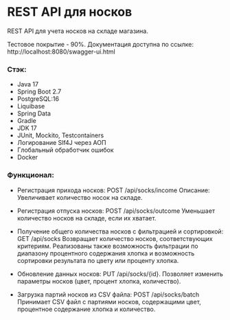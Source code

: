 # REST API для носков
REST API для учета носков на складе магазина. 

Тестовое покрытие - 90%. Документация доступна по ссылке: http://localhost:8080/swagger-ui.html


### Стэк:
- Java 17
- Spring Boot 2.7
- PostgreSQL:16
- Liquibase
- Spring Data
- Gradle 
- JDK 17
- JUnit, Mockito, Testcontainers
- Логирование Slf4J через АОП
- Глобальный обработчик ошибок
- Docker


### Функционал:
- Регистрация прихода носков:
  POST /api/socks/income
Описание:
Увеличивает количество носок на складе.


- Регистрация отпуска носков:
POST /api/socks/outcome
Уменьшает количество носков на складе, если их хватает.


- Получение общего количества носков с фильтрацией и сортировкой:
GET /api/socks
Возвращает количество носков, соответствующих критериям.
Реализованы также возможность фильтрации по диапазону процентного содержания хлопка и
возможность сортировки результата по цвету или проценту хлопка.


- Обновление данных носков:
PUT /api/socks/{id}.
Позволяет изменить параметры носков (цвет, процент хлопка, количество).


- Загрузка партий носков из CSV файла:
POST /api/socks/batch
Принимает CSV файл с партиями носков, содержащими цвет, процентное содержание хлопка и количество.

